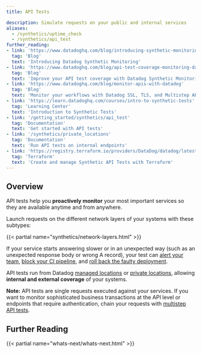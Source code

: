 ```yaml
---
title: API Tests

description: Simulate requests on your public and internal services
aliases:
  - /synthetics/uptime_check
  - /synthetics/api_test
further_reading:
- link: 'https://www.datadoghq.com/blog/introducing-synthetic-monitoring/'
  tag: 'Blog'
  text: 'Introducing Datadog Synthetic Monitoring'
- link: 'https://www.datadoghq.com/blog/api-test-coverage-monitoring-datadog-synthetics/'
  tag: 'Blog'
  text: 'Improve your API test coverage with Datadog Synthetic Monitoring'
- link: 'https://www.datadoghq.com/blog/monitor-apis-with-datadog'
  tag: 'Blog'
  text: 'Monitor your workflows with Datadog SSL, TLS, and Multistep API tests'
- link: 'https://learn.datadoghq.com/courses/intro-to-synthetic-tests'
  tag: 'Learning Center'
  text: 'Introduction to Synthetic Tests'
- link: '/getting_started/synthetics/api_test'
  tag: 'Documentation'
  text: 'Get started with API tests'
- link: '/synthetics/private_locations'
  tag: 'Documentation'
  text: 'Run API tests on internal endpoints'
- link: 'https://registry.terraform.io/providers/DataDog/datadog/latest/docs/resources/synthetics_test'
  tag: 'Terraform'
  text: 'Create and manage Synthetic API Tests with Terraform'
---
```


## Overview

API tests help you **proactively monitor** your most important services so they are available anytime and from anywhere.

Launch requests on the different network layers of your systems with these subtypes:

{{< partial name="synthetics/network-layers.html" >}}

If your service starts answering slower or in an unexpected way (such as an unexpected response body or wrong A record), your test can [alert your team][1], [block your CI pipeline][2], and [roll back the faulty deployment][2].

API tests run from Datadog [managed locations][3] or [private locations][4], allowing **internal and external coverage** of your systems.

**Note:** API tests are single requests executed against your services. If you want to monitor sophisticated business transactions at the API level or endpoints that require authentication, chain your requests with [multistep API tests][5].

## Further Reading

{{< partial name="whats-next/whats-next.html" >}}

[1]: /synthetics/api_tests/http_tests?tab=requestoptions#notify-your-team
[2]: /continuous_testing/cicd_integrations
[3]: /synthetics/api_tests/http_tests/#select-locations
[4]: /synthetics/private_locations
[5]: /synthetics/multistep/
